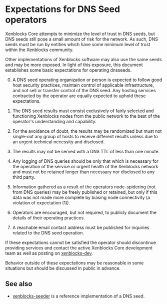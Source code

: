 Expectations for DNS Seed operators
====================================

Xenblocks Core attempts to minimize the level of trust in DNS seeds,
but DNS seeds still pose a small amount of risk for the network.
As such, DNS seeds must be run by entities which have some minimum
level of trust within the Xenblocks community.

Other implementations of Xenblocks software may also use the same
seeds and may be more exposed. In light of this exposure, this
document establishes some basic expectations for operating dnsseeds.

0. A DNS seed operating organization or person is expected to follow good
host security practices, maintain control of applicable infrastructure,
and not sell or transfer control of the DNS seed. Any hosting services
contracted by the operator are equally expected to uphold these expectations.

1. The DNS seed results must consist exclusively of fairly selected and
functioning Xenblocks nodes from the public network to the best of the
operator's understanding and capability.

2. For the avoidance of doubt, the results may be randomized but must not
single-out any group of hosts to receive different results unless due to an
urgent technical necessity and disclosed.

3. The results may not be served with a DNS TTL of less than one minute.

4. Any logging of DNS queries should be only that which is necessary
for the operation of the service or urgent health of the Xenblocks
network and must not be retained longer than necessary nor disclosed
to any third party.

5. Information gathered as a result of the operators node-spidering
(not from DNS queries) may be freely published or retained, but only
if this data was not made more complete by biasing node connectivity
(a violation of expectation (1)).

6. Operators are encouraged, but not required, to publicly document the
details of their operating practices.

7. A reachable email contact address must be published for inquiries
related to the DNS seed operation.

If these expectations cannot be satisfied the operator should
discontinue providing services and contact the active Xenblocks
Core development team as well as posting on
[xenblocks-dev](https://groups.google.com/forum/#!forum/xenblocks-dev).

Behavior outside of these expectations may be reasonable in some
situations but should be discussed in public in advance.

See also
----------
- [xenblocks-seeder](https://github.com/pooler/xenblocks-seeder) is a reference implementation of a DNS seed.
